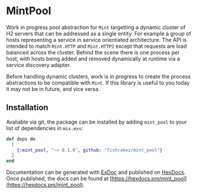 # MintPool

Work in progress pool abstraction for `Mint` targetting a dynamic cluster of
H2 servers that can be addressed as a single entity. For example a group of
hosts representing a service in service orientiated architecture. The API is
intended to match `Mint.HTTP` and `Mint.HTTP2` except that requests are load
balanced across the cluster. Behind the scene there is one process per host,
with hosts being added and removed dynamically at runtime via a service
discovery adapter.

Before handling dynamic clusters, work is in progress to create the process
abstractions to be compatible with `Mint`. If this library is useful to you
today it may not be in future, and vice versa.

## Installation

Avaliable via git, the package can be installed by adding `mint_pool` to your
list of dependencies in `mix.exs`:

```elixir
def deps do
  [
    {:mint_pool, "~> 0.1.0", github: "fishcakez/mint_pool"}
  ]
end
```

Documentation can be generated with [ExDoc](https://github.com/elixir-lang/ex_doc)
and published on [HexDocs](https://hexdocs.pm). Once published, the docs can
be found at [https://hexdocs.pm/mint_pool](https://hexdocs.pm/mint_pool).

